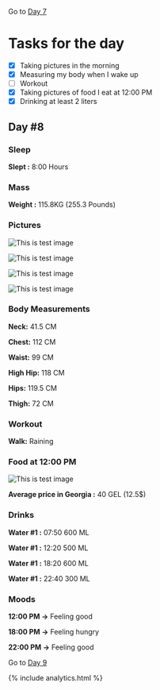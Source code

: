 Go to [Day 7](https://groot.ge/day7)

# Tasks for the day

- [x] Taking pictures in the morning
- [x] Measuring my body when I wake up
- [ ] Workout
- [x] Taking pictures of food I eat at 12:00 PM
- [x] Drinking at least 2 liters

## Day #8

### Sleep

**Slept :** 8:00 Hours

### Mass

**Weight :** 115.8KG (255.3 Pounds)

### Pictures

![This is test image](./assets/8/front.jpg)

![This is test image](./assets/8/left.jpg)

![This is test image](./assets/8/back.jpg)

![This is test image](./assets/8/right.jpg)

### Body Measurements

**Neck:** 41.5 CM

**Chest:** 112 CM

**Waist:** 99 CM

**High Hip:** 118 CM

**Hips:** 119.5 CM

**Thigh:** 72 CM

### Workout

**Walk:** Raining

### Food at 12:00 PM

![This is test image](./assets/8/food.jpg)

**Average price in Georgia :** 40 GEL (12.5$)

### Drinks

**Water #1 :** 07:50 600 ML

**Water #1 :** 12:20 500 ML

**Water #1 :** 18:20 600 ML

**Water #1 :** 22:40 300 ML

### Moods

**12:00 PM ->** Feeling good

**18:00 PM ->** Feeling hungry

**22:00 PM ->** Feeling good

Go to [Day 9](https://groot.ge/day)

{% include analytics.html %}
